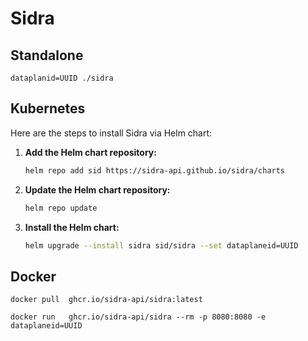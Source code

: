 # Sidra
## Standalone
```
dataplanid=UUID ./sidra
```

## Kubernetes

Here are the steps to install Sidra via Helm chart:

1. **Add the Helm chart repository:**

    ```bash
    helm repo add sid https://sidra-api.github.io/sidra/charts
    ```

2. **Update the Helm chart repository:**

    ```bash
    helm repo update
    ```

3. **Install the Helm chart:**

    ```bash
    helm upgrade --install sidra sid/sidra --set dataplaneid=UUID
    ```

## Docker

``` docker pull  ghcr.io/sidra-api/sidra:latest ```

``` docker run   ghcr.io/sidra-api/sidra --rm -p 8080:8080 -e dataplaneid=UUID ```
